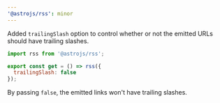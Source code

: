 ```yaml
---
'@astrojs/rss': minor
---
```


Added `trailingSlash` option to control whether or not the emitted URLs should have trailing slashes.

```js
import rss from '@astrojs/rss';

export const get = () => rss({
  trailingSlash: false
});
```

By passing `false`, the emitted links won't have trailing slashes.
